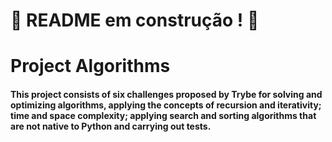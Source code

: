 # :construction: README em construção ! :construction:

# Project Algorithms

#### This project consists of six challenges proposed by Trybe for solving and optimizing algorithms, applying the concepts of recursion and iterativity; time and space complexity; applying search and sorting algorithms that are not native to Python and carrying out tests.

